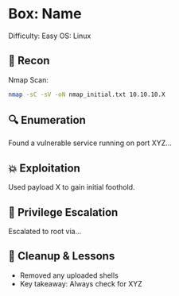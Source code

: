 # Box: Name
Difficulty: Easy
OS: Linux

## 🧠 Recon
Nmap Scan:
```bash
nmap -sC -sV -oN nmap_initial.txt 10.10.10.X
```

## 🔍 Enumeration
Found a vulnerable service running on port XYZ...

## 💥 Exploitation
Used payload X to gain initial foothold.

## 🔐 Privilege Escalation
Escalated to root via...

## 🧼 Cleanup & Lessons
- Removed any uploaded shells
- Key takeaway: Always check for XYZ

